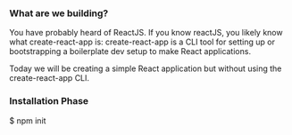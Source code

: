 ### What are we building?

You have probably heard of ReactJS. If you know reactJS, you likely know what create-react-app is: create-react-app is a CLI tool for setting up or bootstrapping a boilerplate dev setup to make React applications.

Today we will be creating a simple React application but without using the create-react-app CLI.

### Installation Phase

$ npm init